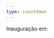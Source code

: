 ```yaml
---
type: countdown
---
```


<div id="countdown-container">
  <div id="countdown-header">Inauguração em:</div>  
  <div id="countdown-value"></div>
</div>    

